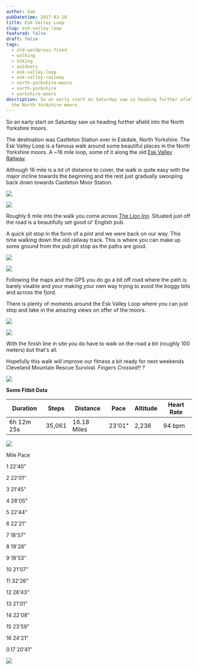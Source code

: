 ```yaml
---
author: Sam
pubDatetime: 2017-03-18
title: Esk Valley Loop
slug: esk-valley-loop
featured: false
draft: false
tags:
  - old-wordpress-fixed
  - walking
  - hiking
  - outdoors
  - esk-valley-loop
  - esk-valley-railway
  - north-yorkshire-moors
  - north-yorkshire
  - yorkshire-moors
description: So an early start on Saturday saw us heading further afield into
  the North Yorkshire moors
---
```

So an early start on Saturday saw us heading further afield into the North Yorkshire moors. 

The destination was Castleton Station over in Eskdale, North Yorkshire. The Esk Valley Loop is a famous walk around some beautiful places in the North Yorkshire moors. A ~16 mile loop, some of it along the old [Esk Valley Railway](http://www.eskvalleyrailway.co.uk/). 

Although 16 mile is a lot of distance to cover, the walk is quite easy with the major incline towards the beginning and the rest just gradually swooping back down towards Castleton Moor Station. ﻿

![](https://blog.bonxy.net/wp-content/uploads/2017/03/img_7514-1024x768.jpg)

![](https://blog.bonxy.net/wp-content/uploads/2017/03/img_7512-1024x768.jpg)

Roughly 6 mile into the walk you come across [The Lion Inn](http://www.lionblakey.co.uk/). Situated just off the road is a beautifully set good ol' English pub.

A quick pit stop in the form of a _pint_ and we were back on our way. This time walking down the old railway track. This is where you can make up some ground from the pub pit stop as the paths are good. 

![](https://blog.bonxy.net/wp-content/uploads/2017/03/img_7511-1024x768.jpg)

![](https://blog.bonxy.net/wp-content/uploads/2017/03/img_7515-1024x768.jpg)

Following the maps and the GPS you do go a bit off road where the path is barely visable and your making your own way trying to avoid the boggy bits and across the fjord. 

There is plenty of moments around the Esk Valley Loop where you can just stop and take in the amazing views on offer of the moors. 

![](https://blog.bonxy.net/wp-content/uploads/2017/03/img_7510-1024x768.jpg)

![](https://blog.bonxy.net/wp-content/uploads/2017/03/img_7518-1024x768.jpg)

With the finish line in site you do have to walk on the road a bit (roughly 100 meters) but that's all. 

Hopefully this walk will improve our fitness a bit ready for next weekends Cleveland Mountain Rescue Survival. _Fingers Crossed!! ?_

![](https://blog.bonxy.net/wp-content/uploads/2017/03/img_7516-1024x768.jpg)

**Some Fitbit Data**

| Duration | Steps | Distance | Pace | Altitude | Heart Rate |
| --- | --- | --- | --- | --- | --- |
| 6h 12m 25s | 35,061 | 16.18 Miles | 23'01" | 2,236 | 94 bpm |

![](https://blog.bonxy.net/wp-content/uploads/2017/03/Screenshot-2017-03-18-at-23.38.31-1024x526.png)

Mile Pace

1 22'40"

2 22'01"

3 21'45"

4 28'05"

5 22'44"

6 22'21"

7 18'57"

8 19'28"

9 18'53"

10 21'07"

11 32'26"

12 26'43"

13 21'01"

14 22'08"

15 23'59"

16 24'21"

0.17 20'41"

![](https://blog.bonxy.net/wp-content/uploads/2017/03/Screenshot-2017-03-18-at-23.37.39-1024x530.png)
